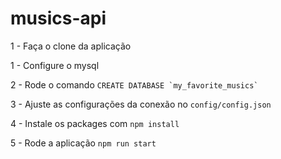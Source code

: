 # musics-api

1 - Faça o clone da aplicação

1 - Configure o mysql

2 - Rode o comando ```CREATE DATABASE `my_favorite_musics` ```

3 - Ajuste as configurações da conexão no ```config/config.json```

4 - Instale os packages com ```npm install```

5 - Rode a aplicação ```npm run start```
